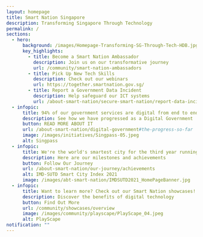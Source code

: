 ```yaml
---
layout: homepage
title: Smart Nation Singapore
description: Transforming Singapore Through Technology
permalink: /
sections:
  - hero:
      background: /images/Homepage-Transforming-SG-Through-Tech-HDB.jpg
      key_highlights:
        - title: Become a Smart Nation Ambassador
          description: Join us on our transformative journey
          url: /community/smart-nation-ambassadors
        - title: Pick Up New Tech Skills
          description: Check out our webinars
          url: https://together.smartnation.gov.sg/
        - title: Report a Government Data Incident
          description: Help safeguard our ICT systems
          url: /about-smart-nation/secure-smart-nation/report-data-incident
  - infopic:
      title: 94% of our government services are digital from end to end!
      description: See how we have progressed as a Digital Government
      button: READ MORE ABOUT IT
      url: /about-smart-nation/digital-government#the-progress-so-far
      image: /images/initiatives/Singpass-05.jpeg
      alt: Singpass
  - infopic:
      title: We're the world's smartest city for the third year running!
      description: Here are our milestones and achievements
      button: Follow Our Journey
      url: /about-smart-nation/our-journey/achievements
      alt: IMD-SUTD Smart City Index 2021
      image: /images/abt-smart-nation/IMDSUTD2021_HomePageBanner.jpg
  - infopic:
      title: Want to learn more? Check out our Smart Nation showcases!
      description: Discover the benefits of digital technology
      button: Find Out More
      url: /community/showcases/overview
      image: /images/community/playscape/PlayScape_04.jpeg
      alt: PlayScape
notification: ""
---
```

